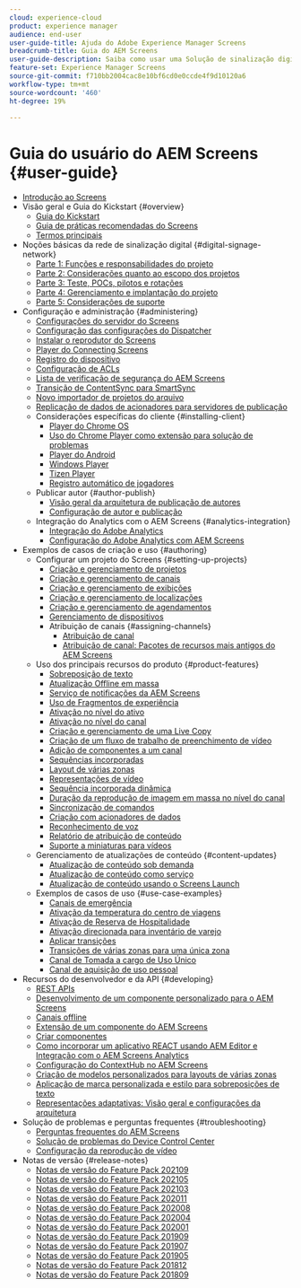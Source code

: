 ```yaml
---
cloud: experience-cloud
product: experience manager
audience: end-user
user-guide-title: Ajuda do Adobe Experience Manager Screens
breadcrumb-title: Guia do AEM Screens
user-guide-description: Saiba como usar uma Solução de sinalização digital que permite a publicação de experiências e interações digitais dinâmicas e interativas.
feature-set: Experience Manager Screens
source-git-commit: f710bb2004cac8e10bf6cd0e0ccde4f9d10120a6
workflow-type: tm+mt
source-wordcount: '460'
ht-degree: 19%

---
```



# Guia do usuário do AEM Screens {#user-guide}

+ [Introdução ao Screens](aem-screens-introduction.md)
+ Visão geral e Guia do Kickstart {#overview}
   + [Guia do Kickstart](kickstart-for-aem-screens.md)
   + [Guia de práticas recomendadas do Screens](https://docs.adobe.com/content/help/pt-BR/experience-manager-screens/using/about-guide.html)
   + [Termos principais](screens-glossary.md)
+ Noções básicas da rede de sinalização digital {#digital-signage-network}
   + [Parte 1: Funções e responsabilidades do projeto](project-roles-responsibilities.md)
   + [Parte 2: Considerações quanto ao escopo dos projetos](project-considerations.md)
   + [Parte 3: Teste, POCs, pilotos e rotações](testing-pocs-pilots-rollouts.md)
   + [Parte 4: Gerenciamento e implantação do projeto](project-management-and-deployment.md)
   + [Parte 5: Considerações de suporte](support-considerations.md)
+ Configuração e administração {#administering}
   + [Configurações do servidor do Screens](configuring-screens-introduction.md)
   + [Configuração das configurações do Dispatcher](dispatcher-configurations-aem-screens.md)
   + [Instalar o reprodutor do Screens](installing-screens-player.md)
   + [Player do Connecting Screens](working-with-screens-player.md)
   + [Registro do dispositivo](device-registration.md)
   + [Configuração de ACLs](setting-up-acls.md)
   + [Lista de verificação de segurança do AEM Screens](security-checklist.md)
   + [Transição de ContentSync para SmartSync](smartsync.md)
   + [Novo importador de projetos do arquivo](project-importer.md)
   + [Replicação de dados de acionadores para servidores de publicação](replicating-data-triggers.md)
   + Considerações específicas do cliente {#installing-client}
      + [Player do Chrome OS](implementing-chrome-os-player.md)
      + [Uso do Chrome Player como extensão para solução de problemas](using-chrome-player-as-an-extension.md)
      + [Player do Android](implementing-android-player.md)
      + [Windows Player](implementing-windows-player.md)
      + [Tizen Player](tizen-player.md)
      + [Registro automático de jogadores](auto-registration-players.md)
   + Publicar autor {#author-publish}
      + [Visão geral da arquitetura de publicação de autores](author-publish-architecture-overview.md)
      + [Configuração de autor e publicação](author-and-publish.md)
   + Integração do Analytics com o AEM Screens {#analytics-integration}
      + [Integração do Adobe Analytics](adobe-analytics-integration-aem-screens.md)
      + [Configuração do Adobe Analytics com AEM Screens](configuring-adobe-analytics-aem-screens.md)
+ Exemplos de casos de criação e uso {#authoring}
   + Configurar um projeto do Screens {#setting-up-projects}
      + [Criação e gerenciamento de projetos](creating-a-screens-project.md)
      + [Criação e gerenciamento de canais](managing-channels.md)
      + [Criação e gerenciamento de exibições](managing-displays.md)
      + [Criação e gerenciamento de localizações](managing-locations.md)
      + [Criação e gerenciamento de agendamentos](managing-schedules.md)
      + [Gerenciamento de dispositivos](managing-devices.md)
      + Atribuição de canais {#assigning-channels}
         + [Atribuição de canal](channel-assignment-latest-fp.md)
         + [Atribuição de canal: Pacotes de recursos mais antigos do AEM Screens](channel-assignment.md)
   + Uso dos principais recursos do produto {#product-features}
      + [Sobreposição de texto](text-overlay.md)
      + [Atualização Offline em massa](bulk-offline-update.md)
      + [Serviço de notificações da AEM Screens](screens-notifications-service.md)
      + [Uso de Fragmentos de experiência](experience-fragments-in-screens.md)
      + [Ativação no nível do ativo](asset-level-scheduling.md)
      + [Ativação no nível do canal](channel-level-activation.md)
      + [Criação e gerenciamento de uma Live Copy](managing-livecopy.md)
      + [Criação de um fluxo de trabalho de preenchimento de vídeo](creating-a-video-padding-workflow.md)
      + [Adição de componentes a um canal](adding-components-to-a-channel.md)
      + [Sequências incorporadas](embedded-sequences.md)
      + [Layout de várias zonas](multi-zone-layout-aem-screens.md)
      + [Representações de vídeo](generating-renditions.md)
      + [Sequência incorporada dinâmica](dynamic-embedded-sequences.md)
      + [Duração da reprodução de imagem em massa no nível do canal](channel-level-image-playback.md)
      + [Sincronização de comandos](using-command-sync.md)
      + [Criação com acionadores de dados](authoring-data-triggers.md)
      + [Reconhecimento de voz](voice-recognition.md)
      + [Relatório de atribuição de conteúdo](content-assignment-report.md)
      + [Suporte a miniaturas para vídeos](thumbnail-support.md)
   + Gerenciamento de atualizações de conteúdo {#content-updates}
      + [Atualização de conteúdo sob demanda](on-demand-content.md)
      + [Atualização de conteúdo como serviço](content-update-as-a-service.md)
      + [Atualização de conteúdo usando o Screens Launch](launches.md)
   + Exemplos de casos de uso {#use-case-examples}
      + [Canais de emergência](emergency-channel.md)
      + [Ativação da temperatura do centro de viagens](local-temperature-activation.md)
      + [Ativação de Reserva de Hospitalidade](hospitality-reservation-activation.md)
      + [Ativação direcionada para inventário de varejo](retail-inventory-activation.md)
      + [Aplicar transições](applying-transitions.md)
      + [Transições de várias zonas para uma única zona](multizone-to-singlezone.md)
      + [Canal de Tomada a cargo de Uso Único](single-use-takeover-channel.md)
      + [Canal de aquisição de uso pessoal](perpetual-takeover-channel.md)
+ Recursos do desenvolvedor e da API {#developing}
   + [REST APIs](rest-api.md)
   + [Desenvolvimento de um componente personalizado para o AEM Screens](developing-custom-component-tutorial-develop.md)
   + [Canais offline](offline-channels.md)
   + [Extensão de um componente do AEM Screens](extending-component-tutorial-develop.md)
   + [Criar componentes](creating-components.md)
   + [Como incorporar um aplicativo REACT usando AEM Editor e Integração com o AEM Screens Analytics](embedding-react-app.md)
   + [Configuração do ContextHub no AEM Screens](configuring-context-hub.md)
   + [Criação de modelos personalizados para layouts de várias zonas](creating-custom-templates-multizone-layouts.md)
   + [Aplicação de marca personalizada e estilo para sobreposições de texto](custom-branding-text-overlays.md)
   + [Representações adaptativas: Visão geral e configurações da arquitetura](/help/user-guide/adaptive-renditions.md)
+ Solução de problemas e perguntas frequentes {#troubleshooting}
   + [Perguntas frequentes do AEM Screens](aem-screens-faqs.md)
   + [Solução de problemas do Device Control Center](monitoring-screens.md)
   + [Configuração da reprodução de vídeo](troubleshoot-videos.md)
+ Notas de versão {#release-notes}
   + [Notas de versão do Feature Pack 202109](release-notes-fp-202109.md)
   + [Notas de versão do Feature Pack 202105](release-notes-fp-202105.md)
   + [Notas de versão do Feature Pack 202103](release-notes-fp-202103.md)
   + [Notas de versão do Feature Pack 202011](release-notes-fp-202011.md)
   + [Notas de versão do Feature Pack 202008](release-notes-fp-202008.md)
   + [Notas de versão do Feature Pack 202004](release-notes-fp-202004.md)
   + [Notas de versão do Feature Pack 202001](release-notes-fp-202001.md)
   + [Notas de versão do Feature Pack 201909](release-notes-fp-201909.md)
   + [Notas de versão do Feature Pack 201907](release-notes-fp-201907.md)
   + [Notas de versão do Feature Pack 201905](screens-release-notes-fp-201905.md)
   + [Notas de versão do Feature Pack 201812](release-notes-fp-201812.md)
   + [Notas de versão do Feature Pack 201809](screens-release-notes.md)
